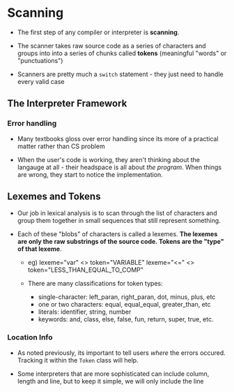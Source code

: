 # Scanning

- The first step of any compiler or interpreter is __scanning__.

- The scanner takes raw source code as a series of characters and groups into into a series of chunks called __tokens__ (meaningful "words" or "punctuations")

- Scanners are pretty much a `switch` statement - they just need to handle every valid case

## The Interpreter Framework

### Error handling

- Many textbooks gloss over error handling since its more of a practical matter rather than CS problem

- When the user's code is working, they aren't thinking about the langauge at all - their headspace is all about _the program_. When things are wrong, they start to notice the implementation. 

## Lexemes and Tokens

- Our job in lexical analysis is to scan through the list of characters and group them together in small sequences that still represent something.

- Each of these "blobs" of characters is called a lexemes. **The lexemes are only the raw substrings of the source code. Tokens are the "type" of that lexeme**. 

    - eg) lexeme="var" <> token="VARIABLE"
          lexeme="<=" <> token="LESS_THAN_EQUAL_TO_COMP"
    
    - There are many classifications for token types: 
        - single-character: left_paran, right_paran, dot, minus, plus, etc
        - one or two characters: equal, equal_equal, greater_than, etc
        - literals: identifier, string, number
        - keywords: and, class, else, false, fun, return, super, true, etc.

### Location Info

- As noted previously, its important to tell users _where_ the errors occured. Tracking it within the `Token` class
will help.

- Some interpreters that are more sophisticated can include column, length and line, but to keep it simple, we will only include the line

